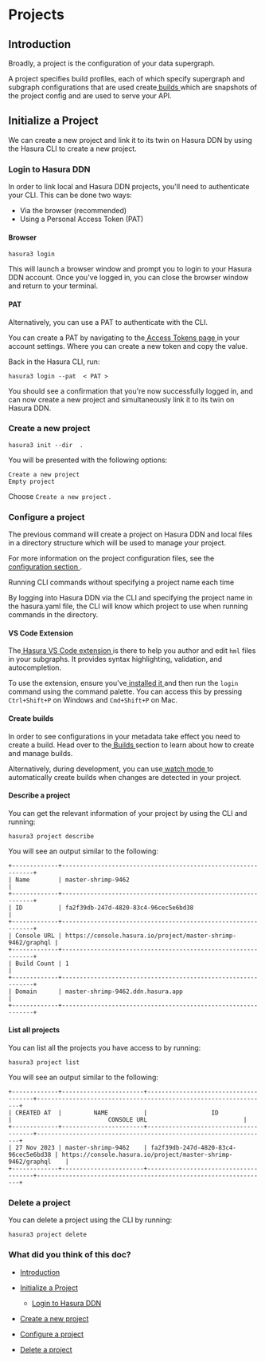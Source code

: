 # Projects

## Introduction​

Broadly, a project is the configuration of your data supergraph.

A project specifies build profiles, each of which specify supergraph and subgraph configurations that are used create[ builds ](https://hasura.io/docs/3.0/ci-cd/builds/)which are snapshots of the project config and are used to serve your API.

## Initialize a Project​

We can create a new project and link it to its twin on Hasura DDN by using the Hasura CLI to create a new project.

### Login to Hasura DDN​

In order to link local and Hasura DDN projects, you'll need to authenticate your CLI. This can be done two ways:

- Via the browser (recommended)
- Using a Personal Access Token (PAT)


#### Browser​

`hasura3 login`

This will launch a browser window and prompt you to login to your Hasura DDN account. Once you've logged in, you can
close the browser window and return to your terminal.

#### PAT​

Alternatively, you can use a PAT to authenticate with the CLI.

You can create a PAT by navigating to the[ Access Tokens page ](https://cloud.hasura.io/account-settings/access-tokens)in your account settings. Where you can create a new token and copy the value.

Back in the Hasura CLI, run:

`hasura3 login --pat  < PAT >`

You should see a confirmation that you're now successfully logged in, and can now create a new project and
simultaneously link it to its twin on Hasura DDN.

### Create a new project​

`hasura3 init --dir  .`

You will be presented with the following options:

```
Create a new project
Empty project
```

Choose `Create a new project` .

### Configure a project​

The previous command will create a project on Hasura DDN and local files in a directory structure which will be used to
manage your project.

For more information on the project configuration files, see the[ configuration section ](https://hasura.io/docs/3.0/ci-cd/config/).

Running CLI commands without specifying a project name each time

By logging into Hasura DDN via the CLI and specifying the project name in the hasura.yaml file, the CLI will know which
project to use when running commands in the directory.

#### VS Code Extension​

The[ Hasura VS Code extension ](https://marketplace.visualstudio.com/items?itemName=HasuraHQ.hasura&ssr=false#review-details)is there to help you author and edit `hml` files in your subgraphs. It provides syntax highlighting, validation, and
autocompletion.

To use the extension, ensure you've[ installed it ](https://marketplace.visualstudio.com/items?itemName=HasuraHQ.hasura)and then run the `login` command using the command palette. You can access this by pressing `Ctrl+Shift+P` on Windows
and `Cmd+Shift+P` on Mac.

#### Create builds​

In order to see configurations in your metadata take effect you need to create a build. Head over to the[ Builds ](https://hasura.io/docs/3.0/ci-cd/builds/)section to learn about how to create and manage builds.

Alternatively, during development, you can use[ watch mode ](https://hasura.io/docs/3.0/cli/commands/watch/)to automatically create builds when
changes are detected in your project.

#### Describe a project​

You can get the relevant information of your project by using the CLI and running:

`hasura3 project describe`

You will see an output similar to the following:

```
+-------------+--------------------------------------------------------------+
| Name        | master-shrimp-9462                                           |
+-------------+--------------------------------------------------------------+
| ID          | fa2f39db-247d-4820-83c4-96cec5e6bd38                         |
+-------------+--------------------------------------------------------------+
| Console URL | https://console.hasura.io/project/master-shrimp-9462/graphql |
+-------------+--------------------------------------------------------------+
| Build Count | 1                                                            |
+-------------+--------------------------------------------------------------+
| Domain      | master-shrimp-9462.ddn.hasura.app                            |
+-------------+--------------------------------------------------------------+
```

#### List all projects​

You can list all the projects you have access to by running:

`hasura3 project list`

You will see an output similar to the following:

```
+-------------+-----------------------+--------------------------------------+-----------------------------------------------------------------+
| CREATED AT  |         NAME          |                  ID                  |                           CONSOLE URL                           |
+-------------+-----------------------+--------------------------------------+-----------------------------------------------------------------+
| 27 Nov 2023 | master-shrimp-9462    | fa2f39db-247d-4820-83c4-96cec5e6bd38 | https://console.hasura.io/project/master-shrimp-9462/graphql    |
+-------------+-----------------------+--------------------------------------+-----------------------------------------------------------------+
```

### Delete a project​

You can delete a project using the CLI by running:

`hasura3 project delete`

### What did you think of this doc?

- [ Introduction ](https://hasura.io/docs/3.0/ci-cd/projects/#delete/#introduction)
- [ Initialize a Project ](https://hasura.io/docs/3.0/ci-cd/projects/#delete/#initialize-a-project)
    - [ Login to Hasura DDN ](https://hasura.io/docs/3.0/ci-cd/projects/#delete/#login-to-hasura-ddn)

- [ Create a new project ](https://hasura.io/docs/3.0/ci-cd/projects/#delete/#create-a-new-project)

- [ Configure a project ](https://hasura.io/docs/3.0/ci-cd/projects/#delete/#configure-a-project)

- [ Delete a project ](https://hasura.io/docs/3.0/ci-cd/projects/#delete/#delete-a-project)
